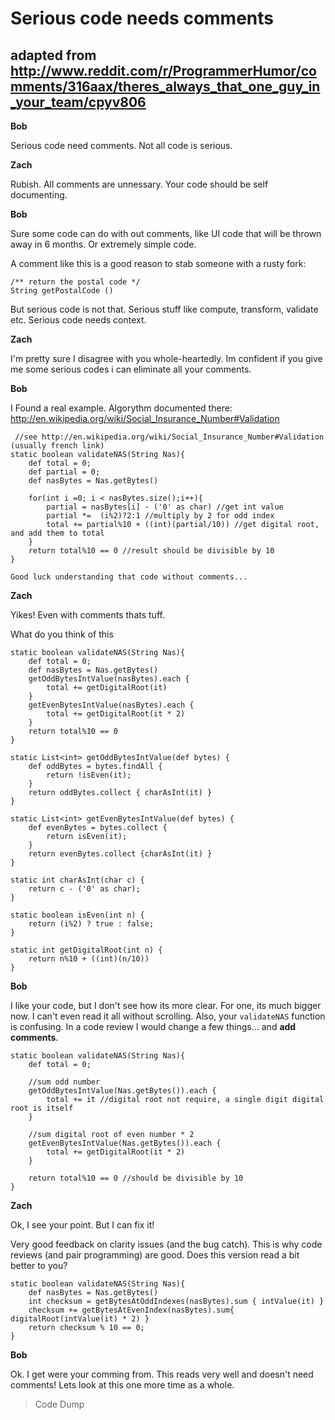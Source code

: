 # Serious code needs comments 

## adapted from http://www.reddit.com/r/ProgrammerHumor/comments/316aax/theres_always_that_one_guy_in_your_team/cpyv806

__Bob__

Serious code need comments. Not all code is serious.

__Zach__

Rubish. All comments are unnessary. Your code should be self documenting.

__Bob__

Sure some code can do with out comments, like UI code that will be thrown away in 6 months. Or extremely simple code.

A comment like this is a good reason to stab someone with a rusty fork:

    /** return the postal code */
    String getPostalCode ()
    
But serious code is not that. Serious stuff like  compute, transform, validate etc. Serious code needs context.
  
__Zach__

I'm pretty sure I disagree with you whole-heartedly. Im confident if you give me some serious codes i can eliminate
all your comments.

__Bob__

I Found a real example. Algorythm documented there:
http://en.wikipedia.org/wiki/Social_Insurance_Number#Validation

     //see http://en.wikipedia.org/wiki/Social_Insurance_Number#Validation (usually french link)
    static boolean validateNAS(String Nas){
        def total = 0;
        def partial = 0;
        def nasBytes = Nas.getBytes()

        for(int i =0; i < nasBytes.size();i++){
            partial = nasBytes[i] - ('0' as char) //get int value
            partial *=  (i%2)?2:1 //multiply by 2 for odd index
            total += partial%10 + ((int)(partial/10)) //get digital root, and add them to total
        }
        return total%10 == 0 //result should be divisible by 10
    }
    
    Good luck understanding that code without comments...
    
__Zach__

Yikes! Even with comments thats tuff. 

What do you think of this

    static boolean validateNAS(String Nas){
        def total = 0;
        def nasBytes = Nas.getBytes()
        getOddBytesIntValue(nasBytes).each {
            total += getDigitalRoot(it)
        }
        getEvenBytesIntValue(nasBytes).each {
            total += getDigitalRoot(it * 2)
        }
        return total%10 == 0
    }

    static List<int> getOddBytesIntValue(def bytes) {
        def oddBytes = bytes.findAll {
            return !isEven(it);
        }
        return oddBytes.collect { charAsInt(it) }
    }

    static List<int> getEvenBytesIntValue(def bytes) {
        def evenBytes = bytes.collect {
            return isEven(it);
        }
        return evenBytes.collect {charAsInt(it) }
    }

    static int charAsInt(char c) {
        return c - ('0' as char);
    }

    static boolean isEven(int n) {
        return (i%2) ? true : false;
    }

    static int getDigitalRoot(int n) {
        return n%10 + ((int)(n/10))
    }
    
    
__Bob__

I like your code, but I don't see how its more clear. For one, its much bigger now.  I can't even read it all without scrolling. Also, your `validateNAS` function is confusing. In a code review I would change a few things... and __add comments__.

    static boolean validateNAS(String Nas){
        def total = 0;

        //sum odd number
        getOddBytesIntValue(Nas.getBytes()).each {
            total += it //digital root not require, a single digit digital root is itself
        }

        //sum digital root of even number * 2
        getEvenBytesIntValue(Nas.getBytes()).each {
            total += getDigitalRoot(it * 2)
        }

        return total%10 == 0 //should be divisible by 10
    }

__Zach__

Ok, I see your point. But I can fix it!

Very good feedback on clarity issues (and the bug catch). This is why code reviews (and pair programming) are good. Does this version read a bit better to you?

    static boolean validateNAS(String Nas){
        def nasBytes = Nas.getBytes()
        int checksum = getBytesAtOddIndexes(nasBytes).sum { intValue(it) }
        checksum += getBytesAtEvenIndex(nasBytes).sum{  digitalRoot(intValue(it) * 2) }
        return checksum % 10 == 0;
    }
    
__Bob__

Ok. I get were your comming from. This reads very well and doesn't need comments! Lets look at this one more time as a whole.

> Code Dump


 




  



